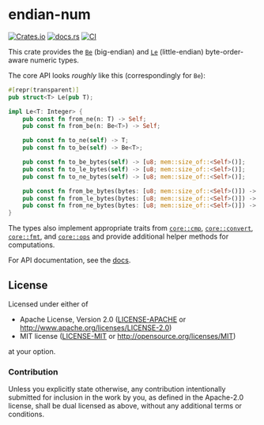 # endian-num

[![Crates.io](https://img.shields.io/crates/v/endian-num)](https://crates.io/crates/endian-num)
[![docs.rs](https://img.shields.io/docsrs/endian-num)](https://docs.rs/endian-num)
[![CI](https://github.com/rust-osdev/endian-num/actions/workflows/ci.yml/badge.svg)](https://github.com/rust-osdev/endian-num/actions/workflows/ci.yml)

This crate provides the [`Be`] (big-endian) and [`Le`] (little-endian) byte-order-aware numeric types.

[`Be`]: https://docs.rs/endian-num/latest/endian_num/struct.Be.html
[`Le`]: https://docs.rs/endian-num/latest/endian_num/struct.Le.html

The core API looks _roughly_ like this (correspondingly for `Be`):

```rust
#[repr(transparent)]
pub struct<T> Le(pub T);

impl Le<T: Integer> {
    pub const fn from_ne(n: T) -> Self;
    pub const fn from_be(n: Be<T>) -> Self;

    pub const fn to_ne(self) -> T;
    pub const fn to_be(self) -> Be<T>;

    pub const fn to_be_bytes(self) -> [u8; mem::size_of::<Self>()];
    pub const fn to_le_bytes(self) -> [u8; mem::size_of::<Self>()];
    pub const fn to_ne_bytes(self) -> [u8; mem::size_of::<Self>()];

    pub const fn from_be_bytes(bytes: [u8; mem::size_of::<Self>()]) -> Self;
    pub const fn from_le_bytes(bytes: [u8; mem::size_of::<Self>()]) -> Self;
    pub const fn from_ne_bytes(bytes: [u8; mem::size_of::<Self>()]) -> Self;
}
```

The types also implement appropriate traits from [`core::cmp`], [`core::convert`], [`core::fmt`], and [`core::ops`] and provide additional helper methods for computations.

For API documentation, see the [docs].

[docs]: https://docs.rs/endian-num
[`core::cmp`]: https://doc.rust-lang.org/stable/core/cmp/index.html
[`core::convert`]: https://doc.rust-lang.org/stable/core/convert/index.html
[`core::fmt`]: https://doc.rust-lang.org/stable/core/fmt/index.html
[`core::ops`]: https://doc.rust-lang.org/stable/core/ops/index.html


## License

Licensed under either of

 * Apache License, Version 2.0
   ([LICENSE-APACHE](LICENSE-APACHE) or http://www.apache.org/licenses/LICENSE-2.0)
 * MIT license
   ([LICENSE-MIT](LICENSE-MIT) or http://opensource.org/licenses/MIT)

at your option.

### Contribution

Unless you explicitly state otherwise, any contribution intentionally submitted
for inclusion in the work by you, as defined in the Apache-2.0 license, shall be
dual licensed as above, without any additional terms or conditions.
